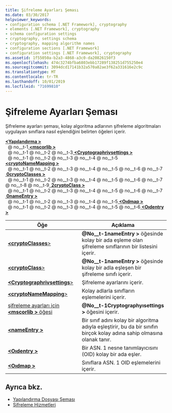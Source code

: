 ```yaml
---
title: Şifreleme Ayarları Şeması
ms.date: 03/30/2017
helpviewer_keywords:
- configuration schema [.NET Framework], cryptography
- elements [.NET Framework], cryptography
- schema configuration settings
- cryptography, settings schema
- cryptography, mapping algorithm names
- configuration sections [.NET Framework]
- configuration settings [.NET Framework], cryptography
ms.assetid: 1f55050a-b2a3-4868-a3c0-da20826150f3
ms.openlocfilehash: 474c3274bfba6803ebb17289f138251d755250e4
ms.sourcegitcommit: 3094dcd17141b32a570a82ae3f62a331616e2c9c
ms.translationtype: MT
ms.contentlocale: tr-TR
ms.lasthandoff: 10/01/2019
ms.locfileid: "71699810"
---
```

# <a name="cryptography-settings-schema"></a>Şifreleme Ayarları Şeması
Şifreleme ayarları şeması, kolay algoritma adlarının şifreleme algoritmaları uygulayan sınıflara nasıl eşlendiğini belirten öğeleri içerir.  
  
[ **\<Yapılandırma >** ](../configuration-element.md)  
&nbsp; @ no__t-1[ **\<mscorlib >** ](mscorlib-element-for-cryptography-settings.md)  
&nbsp; @ no__t-1 @ no__t-2 @ no__t-3[ **\<Cryptographrivsettings >** ](cryptographysettings-element.md)  
&nbsp; @ no__t-1 @ no__t-2 @ no__t-3 @ no__t-4 @ no__t-5[ **\<cryptoNameMapping >** ](cryptonamemapping-element.md)  
&nbsp; @ no__t-1 @ no__t-2 @ no__t-3 @ no__t-4 @ no__t-5 @ no__t-6 @ no__t-7[ **&nbsp;0cryptoClasses >** ](cryptoclasses-element.md)  
&nbsp; @ no__t-1 @ no__t-2 @ no__t-3 @ no__t-4 @ no__t-5 @ no__t-6 @ no__t-7 @ no__t-8 @ no__t-9[ **&nbsp;2cryptoClass >** ](cryptoclass-element.md)  
&nbsp; @ no__t-1 @ no__t-2 @ no__t-3 @ no__t-4 @ no__t-5 @ no__t-6 @ no__t-7[ **&nbsp;0nameEntry >** ](nameentry-element.md)  
&nbsp; @ no__t-1 @ no__t-2 @ no__t-3 @ no__t-4 @ no__t-5[ **\<Oıdmap >** ](oidmap-element.md)  
&nbsp; @ no__t-1 @ no__t-2 @ no__t-3 @ no__t-4 @ no__t-5 @ no__t-6[ **\<Oıdentry >** ](oidentry-element.md)  
  
|Öğe|Açıklama|  
|-------------|-----------------|  
|[ **\<cryptoClasses**>](cryptoclasses-element.md)|**@No__t-1nameEntry >** öğesinde kolay bir ada eşleme olan şifreleme sınıflarının bir listesini içerir.|  
|[ **\<cryptoClass**>](cryptoclass-element.md)|**@No__t-1nameEntry >** öğesinde kolay bir adla eşleşen bir şifreleme sınıfı içerir.|  
|[ **\<Cryptographrivsettings**>](cryptographysettings-element.md)|Şifreleme ayarlarını içerir.|  
|[ **\<cryptoNameMapping**>](cryptonamemapping-element.md)|Kolay adlarla sınıfların eşlemelerini içerir.|  
|[şifreleme ayarları için **\<mscorlib >** öğesi](mscorlib-element-for-cryptography-settings.md)|**@No__t-1Cryptographyısettings >** öğesini içerir.|  
|[ **\<nameEntry >** ](nameentry-element.md)|Bir sınıf adını kolay bir algoritma adıyla eşleştirir, bu da bir sınıfın birçok kolay adına sahip olmasına olanak tanır.|  
|[ **\<Oıdentry >** ](oidentry-element.md)|Bir ASN. 1 nesne tanımlayıcısını (OID) kolay bir ada eşler.|  
|[ **\<Oıdmap >** ](oidmap-element.md)|Sınıflara ASN. 1 OID eşlemelerini içerir.|  
  
## <a name="see-also"></a>Ayrıca bkz.

- [Yapılandırma Dosyası Şeması](../index.md)
- [Şifreleme Hizmetleri](../../../../standard/security/cryptographic-services.md)
